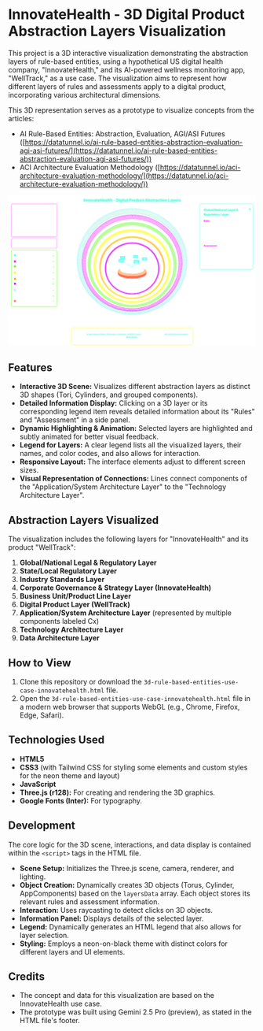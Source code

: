 # InnovateHealth - 3D Digital Product Abstraction Layers Visualization

This project is a 3D interactive visualization demonstrating the abstraction layers of rule-based entities, using a hypothetical US digital health company, "InnovateHealth," and its AI-powered wellness monitoring app, "WellTrack," as a use case. The visualization aims to represent how different layers of rules and assessments apply to a digital product, incorporating various architectural dimensions.

This 3D representation serves as a prototype to visualize concepts from the articles:
* AI Rule-Based Entities: Abstraction, Evaluation, AGI/ASI Futures ([https://datatunnel.io/ai-rule-based-entities-abstraction-evaluation-agi-asi-futures/](https://datatunnel.io/ai-rule-based-entities-abstraction-evaluation-agi-asi-futures/))
* ACI Architecture Evaluation Methodology ([https://datatunnel.io/aci-architecture-evaluation-methodology/](https://datatunnel.io/aci-architecture-evaluation-methodology/))

![Demo screen](./demo-screen.png)

## Features

* **Interactive 3D Scene:** Visualizes different abstraction layers as distinct 3D shapes (Tori, Cylinders, and grouped components).
* **Detailed Information Display:** Clicking on a 3D layer or its corresponding legend item reveals detailed information about its "Rules" and "Assessment" in a side panel.
* **Dynamic Highlighting & Animation:** Selected layers are highlighted and subtly animated for better visual feedback.
* **Legend for Layers:** A clear legend lists all the visualized layers, their names, and color codes, and also allows for interaction.
* **Responsive Layout:** The interface elements adjust to different screen sizes.
* **Visual Representation of Connections:** Lines connect components of the "Application/System Architecture Layer" to the "Technology Architecture Layer".

## Abstraction Layers Visualized

The visualization includes the following layers for "InnovateHealth" and its product "WellTrack":

1.  **Global/National Legal & Regulatory Layer**
2.  **State/Local Regulatory Layer**
3.  **Industry Standards Layer**
4.  **Corporate Governance & Strategy Layer (InnovateHealth)**
5.  **Business Unit/Product Line Layer**
6.  **Digital Product Layer (WellTrack)**
7.  **Application/System Architecture Layer** (represented by multiple components labeled Cx)
8.  **Technology Architecture Layer**
9.  **Data Architecture Layer**

## How to View

1.  Clone this repository or download the `3d-rule-based-entities-use-case-innovatehealth.html` file.
2.  Open the `3d-rule-based-entities-use-case-innovatehealth.html` file in a modern web browser that supports WebGL (e.g., Chrome, Firefox, Edge, Safari).

## Technologies Used

* **HTML5**
* **CSS3** (with Tailwind CSS for styling some elements and custom styles for the neon theme and layout)
* **JavaScript**
* **Three.js (r128):** For creating and rendering the 3D graphics.
* **Google Fonts (Inter):** For typography.

## Development

The core logic for the 3D scene, interactions, and data display is contained within the `<script>` tags in the HTML file.

* **Scene Setup:** Initializes the Three.js scene, camera, renderer, and lighting.
* **Object Creation:** Dynamically creates 3D objects (Torus, Cylinder, AppComponents) based on the `layersData` array. Each object stores its relevant rules and assessment information.
* **Interaction:** Uses raycasting to detect clicks on 3D objects.
* **Information Panel:** Displays details of the selected layer.
* **Legend:** Dynamically generates an HTML legend that also allows for layer selection.
* **Styling:** Employs a neon-on-black theme with distinct colors for different layers and UI elements.

## Credits

* The concept and data for this visualization are based on the InnovateHealth use case.
* The prototype was built using Gemini 2.5 Pro (preview), as stated in the HTML file's footer.
